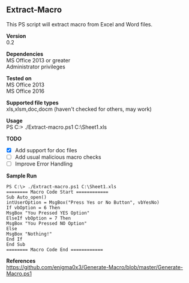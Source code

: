 ## Extract-Macro

This PS script will extract macro from Excel and Word files.  

**Version**  
0.2

**Dependencies**  
MS Office 2013 or greater  
Administrator privileges  

**Tested on**  
MS Office 2013  
MS Office 2016  

**Supported file types**  
xls,xlsm,doc,docm (haven't checked for others, may work)  

**Usage**  
PS C:\> ./Extract-macro.ps1 C:\Sheet1.xls  

**TODO**  
- [x] Add support for doc files  
- [ ] Add usual malicious macro checks  
- [ ] Improve Error Handling  

**Sample Run**   

	PS C:\> ./Extract-macro.ps1 C:\Sheet1.xls
	======== Macro Code Start ============
	Sub Auto_open()
	intUserOption = MsgBox("Press Yes or No Button", vbYesNo)
	If vbOption = 6 Then
	MsgBox "You Pressed YES Option"
	ElseIf vbOption = 7 Then
	MsgBox "You Pressed NO Option"
	Else
	MsgBox "Nothing!"
	End If
	End Sub
	======== Macro Code End ============

**References**  
https://github.com/enigma0x3/Generate-Macro/blob/master/Generate-Macro.ps1

